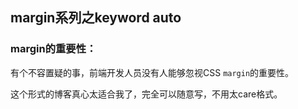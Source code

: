 ## margin系列之keyword auto

### margin的重要性：

有个不容置疑的事，前端开发人员没有人能够忽视CSS `margin`的重要性。

<!--more-->

这个形式的博客真心太适合我了，完全可以随意写，不用太care格式。